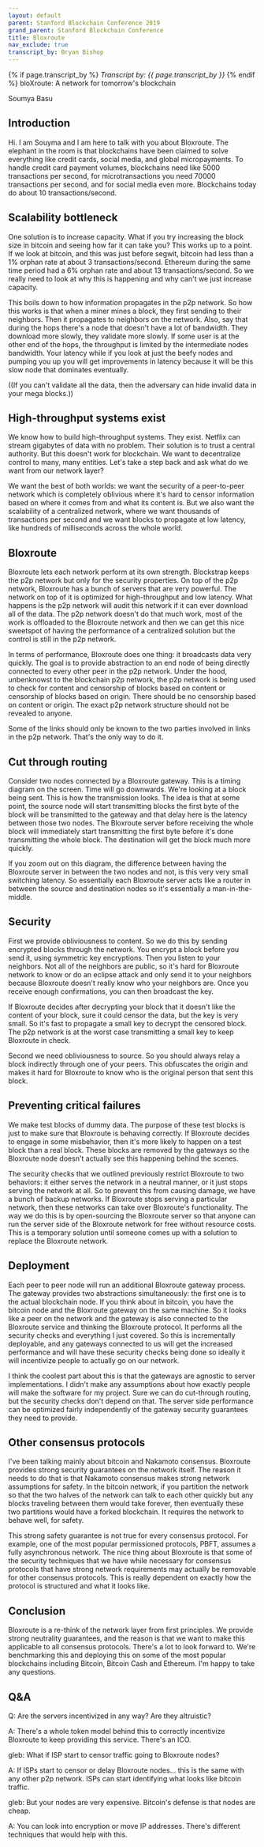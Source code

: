 ```yaml
---
layout: default
parent: Stanford Blockchain Conference 2019
grand_parent: Stanford Blockchain Conference
title: Bloxroute
nav_exclude: true
transcript_by: Bryan Bishop
---
```


{% if page.transcript_by %} <i>Transcript by:
{{ page.transcript_by }}</i> {% endif %} bloXroute: A network for
tomorrow's blockchain

Soumya Basu

## Introduction

Hi. I am Souyma and I am here to talk with you about Bloxroute. The
elephant in the room is that blockchains have been claimed to solve
everything like credit cards, social media, and global micropayments. To
handle credit card payment volumes, blockchains need like 5000
transactions per second, for microtransactions you need 70000
transactions per second, and for social media even more. Blockchains
today do about 10 transactions/second.

## Scalability bottleneck

One solution is to increase capacity. What if you try increasing the
block size in bitcoin and seeing how far it can take you? This works up
to a point. If we look at bitcoin, and this was just before segwit,
bitcoin had less than a 1% orphan rate at about 3 transactions/second.
Ethereum during the same time period had a 6% orphan rate and about 13
transactions/second. So we really need to look at why this is happening
and why can't we just increase capacity.

This boils down to how information propagates in the p2p network. So how
this works is that when a miner mines a block, they first sending to
their neighbors. Then it propagates to neighbors on the network. Also,
say that during the hops there's a node that doesn't have a lot of
bandwidth. They download more slowly, they validate more slowly. If some
user is at the other end of the hops, the throughput is limited by the
intermediate nodes bandwidth. Your latency while if you look at just the
beefy nodes and pumping you up you will get improvements in latency
because it will be this slow node that dominates eventually.

((If you can't validate all the data, then the adversary can hide
invalid data in your mega blocks.))

## High-throughput systems exist

We know how to build high-throughput systems. They exist. Netflix can
stream gigabytes of data with no problem. Their solution is to trust a
central authority. But this doesn't work for blockchain. We want to
decentralize control to many, many entities. Let's take a step back and
ask what do we want from our network layer?

We want the best of both worlds: we want the security of a peer-to-peer
network which is completely oblivious where it's hard to censor
information based on where it comes from and what its content is. But we
also want the scalability of a centralized network, where we want
thousands of transactions per second and we want blocks to propagate at
low latency, like hundreds of milliseconds across the whole world.

## Bloxroute

Bloxroute lets each network perform at its own strength. Blockstrap
keeps the p2p network but only for the security properties. On top of
the p2p network, Bloxroute has a bunch of servers that are very
powerful. The network on top of it is optimized for high-throughput and
low latency. What happens is the p2p network will audit this network if
it can ever download all of the data. The p2p network doesn't do that
much work, most of the work is offloaded to the Bloxroute network and
then we can get this nice sweetspot of having the performance of a
centralized solution but the control is still in the p2p network.

In terms of performance, Bloxroute does one thing: it broadcasts data
very quickly. The goal is to provide abstraction to an end node of being
directly connected to every other peer in the p2p network. Under the
hood, unbenknowst to the blockchain p2p network, the p2p network is
being used to check for content and censorship of blocks based on
content or censorship of blocks based on origin. There should be no
censorship based on content or origin. The exact p2p network structure
should not be revealed to anyone.

Some of the links should only be known to the two parties involved in
links in the p2p network. That's the only way to do it.

## Cut through routing

Consider two nodes connected by a Bloxroute gateway. This is a timing
diagram on the screen. Time will go downwards. We're looking at a block
being sent. This is how the transmission looks. The idea is that at some
point, the source node will start transmitting blocks the first byte of
the block will be transmitted to the gateway and that delay here is the
latency between those two nodes. The Bloxroute server before receiving
the whole block will immediately start transmitting the first byte
before it's done transmitting the whole block. The destination will get
the block much more quickly.

If you zoom out on this diagram, the difference between having the
Bloxroute server in between the two nodes and not, is this very very
small switching latency. So essentially each Bloxroute server acts like
a router in between the source and destination nodes so it's essentially
a man-in-the-middle.

## Security

First we provide obliviousness to content. So we do this by sending
encrypted blocks through the network. You encrypt a block before you
send it, using symmetric key encryptions. Then you listen to your
neighbors. Not all of the neighbors are public, so it's hard for
Bloxroute network to know or do an eclipse attack and only send it to
your neighbors because Bloxroute doesn't really know who your neighbors
are. Once you receive enough confirmations, you can then broadcast the
key.

If Bloxroute decides after decrypting your block that it doesn't like
the content of your block, sure it could censor the data, but the key is
very small. So it's fast to propagate a small key to decrypt the
censored block. The p2p network is at the worst case transmitting a
small key to keep Bloxroute in check.

Second we need obliviousness to source. So you should always relay a
block indirectly through one of your peers. This obfuscates the origin
and makes it hard for Bloxroute to know who is the original person that
sent this block.

## Preventing critical failures

We make test blocks of dummy data. The purpose of these test blocks is
just to make sure that Bloxroute is behaving correctly. If Bloxroute
decides to engage in some misbehavior, then it's more likely to happen
on a test block than a real block. These blocks are removed by the
gateways so the Bloxroute node doesn't actually see this happening
behind the scenes.

The security checks that we outlined previously restrict Bloxroute to
two behaviors: it either serves the network in a neutral manner, or it
just stops serving the network at all. So to prevent this from causing
damage, we have a bunch of backup networks. If Bloxroute stops serving a
particular network, then these networks can take over Bloxroute's
functionality. The way we do this is by open-sourcing the Bloxroute
server so that anyone can run the server side of the Bloxroute network
for free without resource costs. This is a temporary solution until
someone comes up with a solution to replace the Bloxroute network.

## Deployment

Each peer to peer node will run an additional Bloxroute gateway process.
The gateway provides two abstractions simultaneously: the first one is
to the actual blockchain node. If you think about in bitcoin, you have
the bitcoin node and the Bloxroute gateway on the same machine. So it
looks like a peer on the network and the gateway is also connected to
the Bloxroute service and thinking the Bloxroute protocol. It performs
all the security checks and everything I just covered. So this is
incrementally deployable, and any gateways connected to us will get the
increased performance and will have these security checks being done so
ideally it will incentivize people to actually go on our network.

I think the coolest part about this is that the gateways are agnostic to
server implementations. I didn't make any assumptions about how exactly
people will make the software for my project. Sure we can do cut-through
routing, but the security checks don't depend on that. The server side
performance can be optimized fairly independently of the gateway
security guarantees they need to provide.

## Other consensus protocols

I've been talking mainly about bitcoin and Nakamoto consensus. Bloxroute
provides strong security guarantees on the network itself. The reason it
needs to do that is that Nakamoto consensus makes strong network
assumptions for safety. In the bitcoin network, if you partition the
network so that the two halves of the network can talk to each other
quickly but any blocks traveling between them would take forever, then
eventually these two partitions would have a forked blockchain. It
requires the network to behave well, for safety.

This strong safety guarantee is not true for every consensus protocol.
For example, one of the most popular permissioned protocols, PBFT,
assumes a fully asynchronous network. The nice thing about Bloxroute is
that some of the security techniques that we have while necessary for
consensus protocols that have strong network requirements may actually
be removable for other consensus protocols. This is really dependent on
exactly how the protocol is structured and what it looks like.

## Conclusion

Bloxroute is a re-think of the network layer from first principles. We
provide strong neutrality guarantees, and the reason is that we want to
make this applicable to all consensus protocols. There's a lot to look
forward to. We're benchmarking this and deploying this on some of the
most popular blockchains including Bitcoin, Bitcoin Cash and Ethereum.
I'm happy to take any questions.

## Q&A

Q: Are the servers incentivized in any way? Are they altruistic?

A: There's a whole token model behind this to correctly incentivize
Bloxroute to keep providing this service. There's an ICO.

gleb: What if ISP start to censor traffic going to Bloxroute nodes?

A: If ISPs start to censor or delay Bloxroute nodes... this is the same
with any other p2p network. ISPs can start identifying what looks like
bitcoin traffic.

gleb: But your nodes are very expensive. Bitcoin's defense is that nodes
are cheap.

A: You can look into encryption or move IP addresses. There's different
techniques that would help with this.
